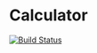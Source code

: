 # Calculator
[![Build Status](https://travis-ci.com/Yanta07/calculator.svg?branch=master)](https://travis-ci.org/Yanta07/KURSACH)
